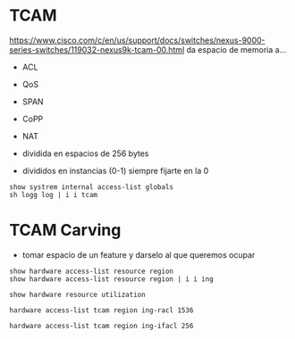 # TCAM

https://www.cisco.com/c/en/us/support/docs/switches/nexus-9000-series-switches/119032-nexus9k-tcam-00.html
da espacio de memoria a...
- ACL
- QoS
- SPAN
- CoPP
- NAT

- dividida en espacios de 256 bytes
- divididos en instancias (0-1) siempre fijarte en la 0


```
show systrem internal access-list globals
sh logg log | i i tcam
```

# TCAM Carving 
- tomar espacio de un feature y darselo al que queremos ocupar

```
show hardware access-list resource region
show hardware access-list resource region | i i ing

show hardware resource utilization

hardware access-list tcam region ing-racl 1536

hardware access-list tcam region ing-ifacl 256




```
